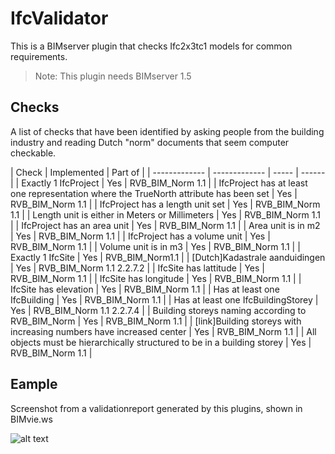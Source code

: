 IfcValidator
==========

This is a BIMserver plugin that checks Ifc2x3tc1 models for common requirements.

> Note: This plugin needs BIMserver 1.5

## Checks

A list of checks that have been identified by asking people from the building industry and reading Dutch "norm" documents that seem computer checkable.

| Check | Implemented | Part of |
| ------------- | ------------- | ----- | ------ | 
| Exactly 1 IfcProject | Yes | RVB_BIM_Norm 1.1 |
| IfcProject has at least one representation where the TrueNorth attribute has been set | Yes | RVB_BIM_Norm 1.1 |
| IfcProject has a length unit set | Yes | RVB_BIM_Norm 1.1 |
| Length unit is either in Meters or Millimeters | Yes | RVB_BIM_Norm 1.1 |
| IfcProject has an area unit | Yes | RVB_BIM_Norm 1.1 |
| Area unit is in m2 | Yes | RVB_BIM_Norm 1.1 |
| IfcProject has a volume unit | Yes | RVB_BIM_Norm 1.1 |
| Volume unit is in m3 | Yes | RVB_BIM_Norm 1.1 |
| Exactly 1 IfcSite | Yes | RVB_BIM_Norm1.1 |
| [Dutch]Kadastrale aanduidingen | Yes | RVB_BIM_Norm 1.1 2.2.7.2 |
| IfcSite has lattitude | Yes | RVB_BIM_Norm 1.1 |
| IfcSite has longitude | Yes | RVB_BIM_Norm 1.1 |
| IfcSite has elevation | Yes | RVB_BIM_Norm 1.1 |
| Has at least one IfcBuilding | Yes | RVB_BIM_Norm 1.1 |
| Has at least one IfcBuildingStorey | Yes | RVB_BIM_Norm 1.1 2.2.7.4 |
| Building storeys naming according to RVB_BIM_Norm | Yes | RVB_BIM_Norm 1.1 |
| [link]Building storeys with increasing numbers have increased center | Yes | RVB_BIM_Norm 1.1 |
| All objects must be hierarchically structured to be in a building storey | Yes | RVB_BIM_Norm 1.1 |

## Eample

Screenshot from a validationreport generated by this plugins, shown in BIMvie.ws

![alt text](https://github.com/opensourceBIM/IfcValidator/blob/master/docs/img/screenshot.png "screenshot")
